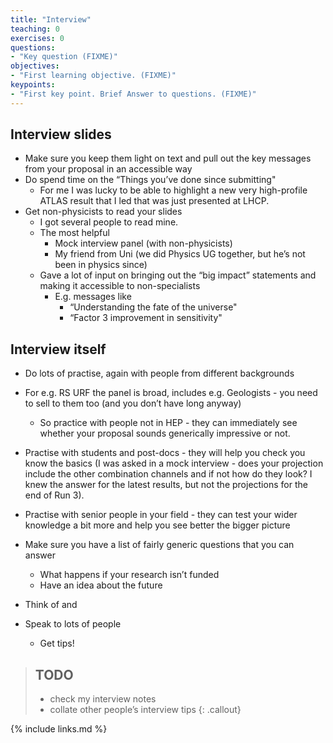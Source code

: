 ```yaml
---
title: "Interview"
teaching: 0
exercises: 0
questions:
- "Key question (FIXME)"
objectives:
- "First learning objective. (FIXME)"
keypoints:
- "First key point. Brief Answer to questions. (FIXME)"
---
```


## Interview slides
- Make sure you keep them light on text and pull out the key messages from your proposal in an accessible way
- Do spend time on the “Things you’ve done since submitting"
	- For me I was lucky to be able to highlight a new very high-profile ATLAS result that I led that was just presented at LHCP.
- Get non-physicists to read your slides
	- I got several people to read mine. 
	- The most helpful 
		- Mock interview panel (with non-physicists)
		- My friend from Uni (we did Physics UG together, but he’s not been in physics since)
	- Gave a lot of input on bringing out the “big impact” statements and making it accessible to non-specialists
		- E.g. messages like
			- “Understanding the fate of the universe"
			- “Factor 3 improvement in sensitivity"

## Interview itself 
- Do lots of practise, again with people from different backgrounds 
- For e.g. RS URF the panel is broad, includes e.g. Geologists - you need to sell to them too (and you don’t have long anyway)
	- So practice with people not in HEP - they can immediately see whether your proposal sounds generically impressive or not.


- Practise with students and post-docs - they will help you check you know the basics (I was asked in a mock interview - does your projection include the other combination channels and if not how do they look? I knew the answer for the latest results, but not the projections for the end of Run 3).
- Practise with senior people in your field - they can test your wider knowledge a bit more and help you see better the bigger picture
- Make sure you have a list of fairly generic questions that you can answer
	- What happens if your research isn’t funded 
	- Have an idea about the future
- Think of and
- Speak to lots of people
	- Get tips!


> ## TODO
>- check my interview notes
>- collate other people’s interview tips
{: .callout}



{% include links.md %}

